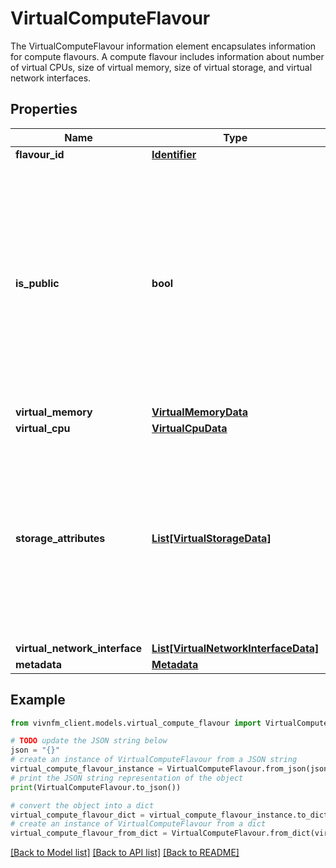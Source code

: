 # VirtualComputeFlavour

The VirtualComputeFlavour information element encapsulates information for compute flavours. A compute flavour includes information about number of virtual CPUs, size of virtual memory, size of virtual storage, and virtual network interfaces.

## Properties

Name | Type | Description | Notes
------------ | ------------- | ------------- | -------------
**flavour_id** | [**Identifier**](Identifier.md) |  | [optional] 
**is_public** | **bool** | Scope of flavour accessibility. It indicates if the compute flavour is accessible and shared across clients. Default value is True (if not specified), which means public. False means private. | [optional] 
**virtual_memory** | [**VirtualMemoryData**](VirtualMemoryData.md) |  | [optional] 
**virtual_cpu** | [**VirtualCpuData**](VirtualCpuData.md) |  | [optional] 
**storage_attributes** | [**List[VirtualStorageData]**](VirtualStorageData.md) | Contains information about the size of virtualised storage resource (e.g. size of volume, in GB), the type of storage (e.g. volume, object), and support for RDMA. | [optional] 
**virtual_network_interface** | [**List[VirtualNetworkInterfaceData]**](VirtualNetworkInterfaceData.md) |  | [optional] 
**metadata** | [**Metadata**](Metadata.md) |  | [optional] 

## Example

```python
from vivnfm_client.models.virtual_compute_flavour import VirtualComputeFlavour

# TODO update the JSON string below
json = "{}"
# create an instance of VirtualComputeFlavour from a JSON string
virtual_compute_flavour_instance = VirtualComputeFlavour.from_json(json)
# print the JSON string representation of the object
print(VirtualComputeFlavour.to_json())

# convert the object into a dict
virtual_compute_flavour_dict = virtual_compute_flavour_instance.to_dict()
# create an instance of VirtualComputeFlavour from a dict
virtual_compute_flavour_from_dict = VirtualComputeFlavour.from_dict(virtual_compute_flavour_dict)
```
[[Back to Model list]](../README.md#documentation-for-models) [[Back to API list]](../README.md#documentation-for-api-endpoints) [[Back to README]](../README.md)


